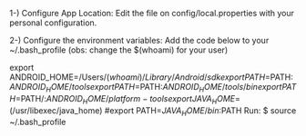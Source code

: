 1-) Configure App Location:
Edit the file on config/local.properties with your personal configuration.

2-) Configure the environment variables:
Add the code below to your ~/.bash_profile (obs: change the $(whoami) for your user)

export ANDROID_HOME=/Users/$(whoami)/Library/Android/sdk
export PATH=$PATH:$ANDROID_HOME/tools
export PATH=$PATH:$ANDROID_HOME/tools/bin
export PATH=$PATH/:$ANDROID_HOME/platform-tools
export JAVA_HOME=$(/usr/libexec/java_home)
#export PATH=${JAVA_HOME}/bin:$PATH
Run: $ source ~/.bash_profile
